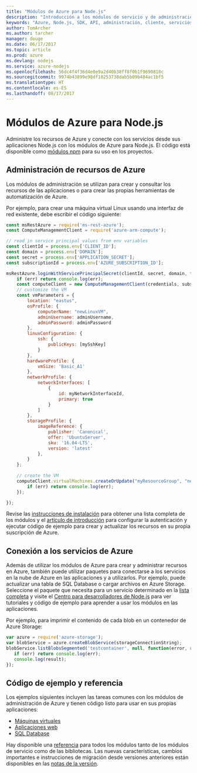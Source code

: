 ```yaml
---
title: "Módulos de Azure para Node.js"
description: "Introducción a los módulos de servicio y de administración de Azure para Node.js"
keywords: "Azure, Node.js, SDK, API, administración, cliente, servicios"
author: TomArcher
ms.author: tarcher
manager: douge
ms.date: 06/17/2017
ms.topic: article
ms.prod: azure
ms.devlang: nodejs
ms.service: azure-nodejs
ms.openlocfilehash: 56dc4f4f36d4e0e9a2d40b38ff8f0b1f9690818c
ms.sourcegitcommit: 9974b43899e98df10253738dab5b09b484ac1bf5
ms.translationtype: HT
ms.contentlocale: es-ES
ms.lasthandoff: 08/17/2017
---
```

# <a name="azure-modules-for-nodejs"></a>Módulos de Azure para Node.js

Administre los recursos de Azure y conecte con los servicios desde sus aplicaciones Node.js con los módulos de Azure para Node.js. El código está disponible como [módulos npm](node-sdk-azure-install.md) para su uso en los proyectos. 

## <a name="manage-azure-resources"></a>Administración de recursos de Azure

Los módulos de administración se utilizan para crear y consultar los recursos de las aplicaciones o para crear las propias herramientas de automatización de Azure. 

Por ejemplo, para crear una máquina virtual Linux usando una interfaz de red existente, debe escribir el código siguiente:

```javascript
const msRestAzure = require('ms-rest-azure');
const ComputeManagementClient = require('azure-arm-compute');

// read in service principal values from env variables
const clientId = process.env['CLIENT_ID'];
const domain = process.env['DOMAIN'];
const secret = process.env['APPLICATION_SECRET'];
const subscriptionId = process.env['AZURE_SUBSCRIPTION_ID'];

msRestAzure.loginWithServicePrincipalSecret(clientId, secret, domain, function (err, credentials, subscriptions) {
    if (err) return console.log(err);
    const computeClient = new ComputeManagementClient(credentials, subscriptionId);
    // customize the VM 
    const vmParameters = {
        location: "eastus",
        osProfile: {
            computerName: "newLinuxVM",
            adminUsername: adminUsername,
            adminPassword: adminPassword
        },
        linuxConfiguration: {
            ssh: {
                publicKeys: [mySshKey]
            }
        },
        hardwareProfile: {
            vmSize: 'Basic_A1'
        },
        networkProfile: {
            networkInterfaces: [
                {
                    id: myNetworkInterfaceId,
                    primary: true
                }
            ]
        },
        storageProfile: {
            imageReference: {
                publisher: 'Canonical',
                offer: 'UbuntuServer',
                sku: '16.04-LTS',
                version: 'latest'
            },
        }
    };
 
    // create the VM
    computeClient.virtualMachines.createOrUpdate("myResourceGroup", "newLinuxVM", vmParameters, function (err, data) {
        if (err) return console.log(err);
    });

});
```

Revise las [instrucciones de instalación](node-sdk-azure-install.md) para obtener una lista completa de los módulos y el [artículo de introducción](node-sdk-azure-get-started.md) para configurar la autenticación y ejecutar código de ejemplo para crear y actualizar los recursos en su propia suscripción de Azure. 

## <a name="connect-to-azure-services"></a>Conexión a los servicios de Azure

Además de utilizar los módulos de Azure para crear y administrar recursos en Azure, también puede utilizar paquetes para conectarse a los servicios en la nube de Azure en las aplicaciones y a utilizarlos. Por ejemplo, puede actualizar una tabla de SQL Database o cargar archivos en Azure Storage. Seleccione el paquete que necesita para un servicio determinado en la [lista completa](node-sdk-azure-install.md) y visite el [Centro para desarrolladores de Node.js](https://azure.microsoft.com/develop/nodejs/) para ver tutoriales y código de ejemplo para aprender a usar los módulos en las aplicaciones.

Por ejemplo, para imprimir el contenido de cada blob en un contenedor de Azure Storage:

```javascript
var azure = require('azure-storage');
var blobService = azure.createBlobService(storageConnectionString);
blobService.listBlobsSegmented('testcontainer', null, function(error, result, response) {
   if (err) return console.log(err);
   console.log(result);
});
```

## <a name="sample-code-and-reference"></a>Código de ejemplo y referencia

Los ejemplos siguientes incluyen las tareas comunes con los módulos de administración de Azure y tienen código listo para usar en sus propias aplicaciones:

- [Máquinas virtuales](node-samples-services-compute.md)
- [Aplicaciones web](node-samples-services-web-and-mobile.md)
- [SQL Database](node-samples-services-database.md)
   
Hay disponible una [referencia](https://docs.microsoft.com/nodejs/api) para todos los módulos tanto de los módulos de servicio como de las bibliotecas. Las nuevas características, cambios importantes e instrucciones de migración desde versiones anteriores están disponibles en las [notas de la versión](https://github.com/Azure/azure-sdk-for-node/releases).